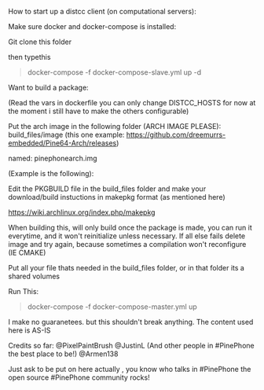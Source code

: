 How to start up a distcc client (on computational servers):

Make sure docker and docker-compose is installed:

Git clone this folder

then typethis

> docker-compose -f docker-compose-slave.yml up -d


Want to build a package:

(Read the vars in dockerfile you can only change DISTCC_HOSTS for now at the moment i still have to make the others configurable)

Put the arch image in the following folder (ARCH IMAGE PLEASE): build_files/image  (this one example: https://github.com/dreemurrs-embedded/Pine64-Arch/releases)

named: pinephonearch.img

(Example is the following):

Edit the PKGBUILD file in the build_files folder and make your download/build instuctions in makepkg format (as mentioned here)

https://wiki.archlinux.org/index.php/makepkg

When building this, will only build once the package is made, you can run it everytime, and it won't reinitialize unless necessary.
If all else fails delete image and try again, because sometimes a compilation won't reconfigure (IE CMAKE)

Put all your file thats needed in the build_files folder, or in that folder its a shared volumes

Run This:

> docker-compose -f docker-compose-master.yml up 


I make no guaranetees. but this shouldn't break anything. The content used here is AS-IS

Credits so far:
@PixelPaintBrush
@JustinL (And other people in #PinePhone the best place to be!)
@Armen138

Just ask to be put on here actually , you know who talks in #PinePhone the open source #PinePhone community rocks!
